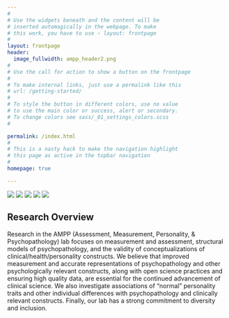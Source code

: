 ```yaml
---
#
# Use the widgets beneath and the content will be
# inserted automagically in the webpage. To make
# this work, you have to use › layout: frontpage
#
layout: frontpage
header:
  image_fullwidth: ampp_header2.png
#
# Use the call for action to show a button on the frontpage
#
# To make internal links, just use a permalink like this
# url: /getting-started/
#
# To style the button in different colors, use no value
# to use the main color or success, alert or secondary.
# To change colors see sass/_01_settings_colors.scss
#

permalink: /index.html
#
# This is a nasty hack to make the navigation highlight
# this page as active in the topbar navigation
#
homepage: true

---
```


<!-- Add images to <div class="fotorama"></div> -->
<div class="fotorama">
  <img src="/lab-website-home/assets/img/lab_photo_1.jpeg">
  <img src="/lab-website-home/assets/img/lab_photo_4.jpeg" data-caption="SRP 2023 - St. Louis, MO">
  <img src="/lab-website-home/assets/img/lab_photo_5.jpeg" data-caption="SRP 2023 - St. Louis, MO">
  <img src="/lab-website-home/assets/img/lab_photo_2.jpeg">
  <img src="/lab-website-home/assets/img/lab_photo_3.jpeg">
</div>

## Research Overview
Research in the AMPP (Assessment, Measurement, Personality, & Psychopathology) lab focuses  on measurement and assessment, structural models of psychopathology, and the validity of conceptualizations of clinical/health/personality constructs.  We believe that improved measurement and accurate representations of psychopathology and other psychologically relevant constructs, along with open science practices and ensuring high quality data, are essential for the continued advancement of clinical science.  We also investigate associations of “normal” personality traits and other individual differences with psychopathology and clinically relevant constructs.  Finally, our lab has a strong commitment to diversity and inclusion.        
